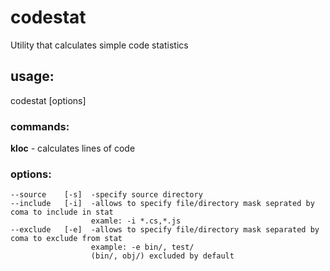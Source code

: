 # codestat
Utility that calculates simple code statistics
## usage:
codestat <comand> [options]
### commands:
**kloc**  - calculates lines of code

### options:
```
--source    [-s]  -specify source directory
--include   [-i]  -allows to specify file/directory mask seprated by coma to include in stat
                  examle: -i *.cs,*.js
--exclude   [-e]  -allows to specify file/directory mask separated by coma to exclude from stat
                  example: -e bin/, test/ 
                  (bin/, obj/) excluded by default
```